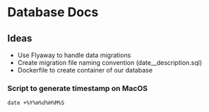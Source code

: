 # Database Docs

## Ideas

- Use Flyaway to handle data migrations
- Create migration file naming convention (date__description.sql)
- Dockerfile to create container of our database

### Script to generate timestamp on MacOS

``` code
date +%Y%m%d%H%M%S
```